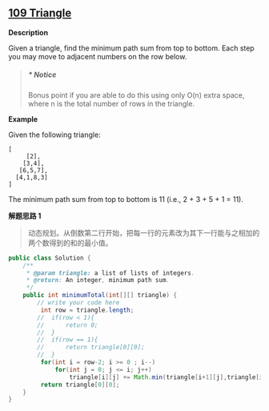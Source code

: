 ## [109 Triangle](http://www.lintcode.com/en/problem/triangle/)

**Description**

Given a triangle, find the minimum path sum from top to bottom. Each step you may move to adjacent numbers on the row below.

> ##### \* Notice
>
> Bonus point if you are able to do this using only O(n) extra space, where n is the total number of rows in the triangle.

**Example**

Given the following triangle:

```
[
     [2],
    [3,4],
   [6,5,7],
  [4,1,8,3]
]

```

The minimum path sum from top to bottom is 11 (i.e., 2 + 3 + 5 + 1 = 11).

**解题思路 1**

> 动态规划。从倒数第二行开始，把每一行的元素改为其下一行能与之相加的两个数得到的和的最小值。

```java
public class Solution {
    /**
     * @param triangle: a list of lists of integers.
     * @return: An integer, minimum path sum.
     */
    public int minimumTotal(int[][] triangle) {
        // write your code here
         int row = triangle.length;
        //  if(row < 1){
        //      return 0;
        //  }
        //  if(row == 1){
        //      return triangle[0][0];
        //  }
         for(int i = row-2; i >= 0 ; i--)
             for(int j = 0; j <= i; j++)
                 triangle[i][j] += Math.min(triangle[i+1][j],triangle[i+1][j+1]);
         return triangle[0][0];
    }
}
```


